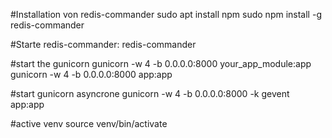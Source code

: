 







#Installation von redis-commander
sudo apt install npm
sudo npm install -g redis-commander

#Starte redis-commander:
redis-commander

#start the gunicorn
gunicorn -w 4 -b 0.0.0.0:8000 your_app_module:app
gunicorn -w 4 -b 0.0.0.0:8000 app:app

#start gunicorn asyncrone
gunicorn -w 4 -b 0.0.0.0:8000 -k gevent app:app

#active venv
source venv/bin/activate